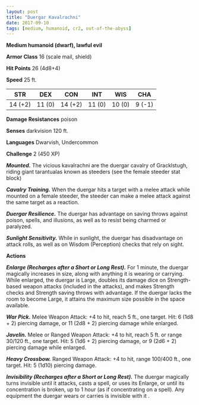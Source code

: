 ```yaml
---
layout: post
title: "Duergar Kavalrachni"
date: 2017-09-10
tags: [medium, humanoid, cr2, out-of-the-abyss]
---
```


**Medium humanoid (dwarf), lawful evil**

**Armor Class** 16 (scale mail, shield)

**Hit Points** 26 (4d8+4)

**Speed** 25 ft.

|   STR   |   DEX   |   CON   |   INT   |   WIS   |   CHA   |
|:-----:|:-----:|:-----:|:-----:|:-----:|:-----:|
| 14 (+2) | 11 (0) | 14 (+2) | 11 (0) | 10 (0) | 9 (-1) |

**Damage Resistances** poison

**Senses** darkvision 120 ft.

**Languages** Dwarvish, Undercommon

**Challenge** 2 (450 XP)

***Mounted.*** The vicious kavalrachni are the duergar cavalry of Gracklstugh, riding giant tarantualas known as steeders (see the female steeder stat block)

***Cavalry Training.*** When the duergar hits a target with a melee attack while mounted on a female steeder, the steeder can make a melee attack against the same target as a reaction.

***Duergar Resilience.*** The duergar has advantage on saving throws against poison, spells, and illusions, as well as to resist being charmed or paralyzed.

***Sunlight Sensitivity.*** While in sunlight, the duergar has disadvantage on attack rolls, as well as on Wisdom (Perception) checks that rely on sight.

**Actions**

***Enlarge (Recharges after a Short or Long Rest).*** For 1 minute, the duergar magically increases in size, along with anything it is wearing or carrying. While enlarged, the duergar is Large, doubles its damage dice on Strength-based weapon attacks (included in the attacks), and makes Strength checks and Strength saving throws with advantage. If the duergar lacks the room to become Large, it attains the maximum size possible in the space available.

***War Pick.*** Melee Weapon Attack: +4 to hit, reach 5 ft., one target. Hit: 6 (1d8 + 2) piercing damage, or 11 (2d8 + 2) piercing damage while enlarged.

***Javelin.*** Melee or Ranged Weapon Attack: +4 to hit, reach 5 ft. or range 30/120 ft., one target. Hit: 5 (1d6 + 2) piercing damage, or 9 (2d6 + 2) piercing damage while enlarged.

***Heavy Crossbow.*** Ranged Weapon Attack: +4 to hit, range 100/400 ft., one target. Hit: 5 (1d10) piercing damage.

***Invisibility (Recharges after a Short or Long Rest).*** The duergar magically turns invisible until it attacks, casts a spell, or uses its Enlarge, or until its concentration is broken, up to 1 hour (as if concentrating on a spell). Any equipment the duergar wears or carries is invisible with it .

